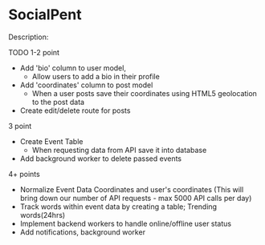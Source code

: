 # SocialPent

Description:


TODO
  1-2 point
  - Add 'bio' column to user model,
    - Allow users to add a bio in their profile
  - Add 'coordinates' column to post model
    - When a user posts save their coordinates using HTML5 geolocation to the post data
  - Create edit/delete route for posts

  3 point
  - Create Event Table
    - When requesting data from API save it into database
  - Add background worker to delete passed events

  4+ points
  - Normalize Event Data Coordinates and user's coordinates (This will bring down our number of API requests - max 5000 API calls per day)
  - Track words within event data by creating a table; Trending words(24hrs)
  - Implement backend workers to handle online/offline user status
  - Add notifications, background worker

